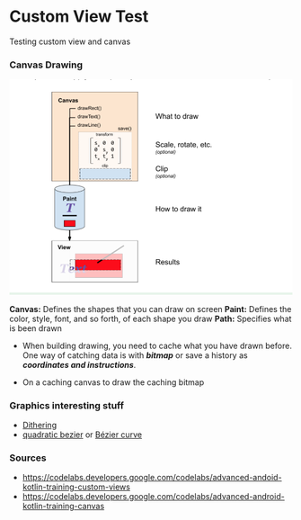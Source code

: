 # Custom View Test
Testing custom view and canvas

### Canvas Drawing
![Canvas Drawing](./images/canvas_drawing.png)

**Canvas:** Defines the shapes that you can draw on screen
**Paint:** Defines the color, style, font, and so forth, of each shape you draw
**Path:** Specifies what is been drawn

- When building drawing, you need to cache what you have drawn before. One way of catching data is
with ***bitmap*** or save a history as ***coordinates and instructions***.

- On a caching canvas to draw the caching bitmap

### Graphics interesting stuff
- [Dithering](https://webstyleguide.com/wsg2/graphics/dither.html)
- [quadratic bezier](https://www.sciencedirect.com/topics/engineering/quadratic-bezier-curve) or [Bézier curve](https://en.wikipedia.org/wiki/B%C3%A9zier_curve)

### Sources
- https://codelabs.developers.google.com/codelabs/advanced-andoid-kotlin-training-custom-views
- https://codelabs.developers.google.com/codelabs/advanced-android-kotlin-training-canvas